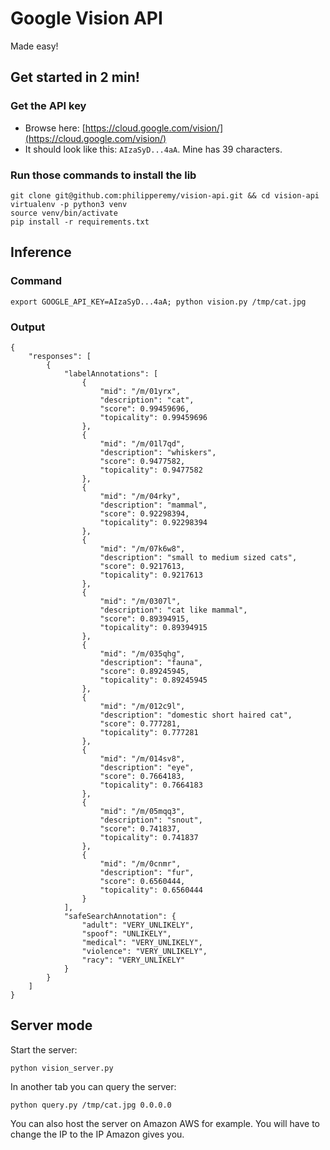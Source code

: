 # Google Vision API
Made easy!

## Get started in 2 min!

### Get the API key

- Browse here: [https://cloud.google.com/vision/](https://cloud.google.com/vision/)
- It should look like this: `AIzaSyD...4aA`. Mine has 39 characters.

### Run those commands to install the lib

```
git clone git@github.com:philipperemy/vision-api.git && cd vision-api
virtualenv -p python3 venv
source venv/bin/activate
pip install -r requirements.txt
```

## Inference

### Command
```
export GOOGLE_API_KEY=AIzaSyD...4aA; python vision.py /tmp/cat.jpg
```

### Output
```
{
    "responses": [
        {
            "labelAnnotations": [
                {
                    "mid": "/m/01yrx",
                    "description": "cat",
                    "score": 0.99459696,
                    "topicality": 0.99459696
                },
                {
                    "mid": "/m/01l7qd",
                    "description": "whiskers",
                    "score": 0.9477582,
                    "topicality": 0.9477582
                },
                {
                    "mid": "/m/04rky",
                    "description": "mammal",
                    "score": 0.92298394,
                    "topicality": 0.92298394
                },
                {
                    "mid": "/m/07k6w8",
                    "description": "small to medium sized cats",
                    "score": 0.9217613,
                    "topicality": 0.9217613
                },
                {
                    "mid": "/m/0307l",
                    "description": "cat like mammal",
                    "score": 0.89394915,
                    "topicality": 0.89394915
                },
                {
                    "mid": "/m/035qhg",
                    "description": "fauna",
                    "score": 0.89245945,
                    "topicality": 0.89245945
                },
                {
                    "mid": "/m/012c9l",
                    "description": "domestic short haired cat",
                    "score": 0.777281,
                    "topicality": 0.777281
                },
                {
                    "mid": "/m/014sv8",
                    "description": "eye",
                    "score": 0.7664183,
                    "topicality": 0.7664183
                },
                {
                    "mid": "/m/05mqq3",
                    "description": "snout",
                    "score": 0.741837,
                    "topicality": 0.741837
                },
                {
                    "mid": "/m/0cnmr",
                    "description": "fur",
                    "score": 0.6560444,
                    "topicality": 0.6560444
                }
            ],
            "safeSearchAnnotation": {
                "adult": "VERY_UNLIKELY",
                "spoof": "UNLIKELY",
                "medical": "VERY_UNLIKELY",
                "violence": "VERY_UNLIKELY",
                "racy": "VERY_UNLIKELY"
            }
        }
    ]
}
```

## Server mode

Start the server:

```
python vision_server.py
```

In another tab you can query the server:

```
python query.py /tmp/cat.jpg 0.0.0.0
```

You can also host the server on Amazon AWS for example. You will have to change the IP to the IP Amazon gives you.

